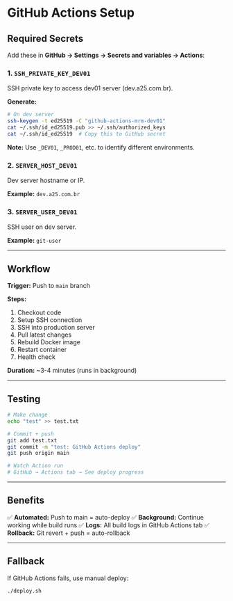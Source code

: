 # GitHub Actions Setup

## Required Secrets

Add these in **GitHub → Settings → Secrets and variables → Actions**:

### 1. `SSH_PRIVATE_KEY_DEV01`
SSH private key to access dev01 server (dev.a25.com.br).

**Generate:**
```bash
# On dev server
ssh-keygen -t ed25519 -C "github-actions-mrm-dev01"
cat ~/.ssh/id_ed25519.pub >> ~/.ssh/authorized_keys
cat ~/.ssh/id_ed25519  # Copy this to GitHub secret
```

**Note:** Use `_DEV01`, `_PROD01`, etc. to identify different environments.

### 2. `SERVER_HOST_DEV01`
Dev server hostname or IP.

**Example:** `dev.a25.com.br`

### 3. `SERVER_USER_DEV01`
SSH user on dev server.

**Example:** `git-user`

---

## Workflow

**Trigger:** Push to `main` branch

**Steps:**
1. Checkout code
2. Setup SSH connection
3. SSH into production server
4. Pull latest changes
5. Rebuild Docker image
6. Restart container
7. Health check

**Duration:** ~3-4 minutes (runs in background)

---

## Testing

```bash
# Make change
echo "test" >> test.txt

# Commit + push
git add test.txt
git commit -m "test: GitHub Actions deploy"
git push origin main

# Watch Action run
# GitHub → Actions tab → See deploy progress
```

---

## Benefits

✅ **Automated:** Push to main = auto-deploy
✅ **Background:** Continue working while build runs
✅ **Logs:** All build logs in GitHub Actions tab
✅ **Rollback:** Git revert + push = auto-rollback

---

## Fallback

If GitHub Actions fails, use manual deploy:

```bash
./deploy.sh
```
